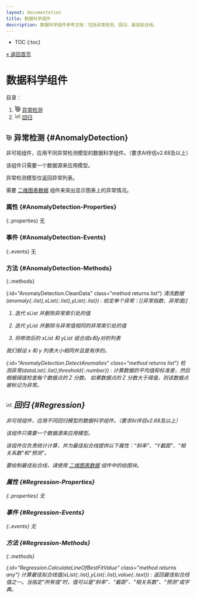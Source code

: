 ```yaml
---
layout: documentation
title: 数据科学组件
description: 数据科学组件参考文档：包括异常检测、回归、最佳拟合线。
---
```


* TOC
{:toc}

[&laquo; 返回首页](index.html)
# <i class="mdi mdi-function-variant"></i>  数据科学组件

目录：

1. ![icon](images/AnomalyDetection.png)  [异常检测](#AnomalyDetection)
1. ![icon](images/Regression.png)  [回归](#Regression)

## ![icon](images/AnomalyDetection.png)  异常检测  {#AnomalyDetection}

非可视组件，应用不同异常检测模型的数据科学组件。（要求AI伴侣v2.68及以上）

  该组件只需要一个数据源来应用模型。

  异常检测模型仅返回异常列表。
  
  需要 [二维图表数据](charts.html#ChartData2D) 组件来突出显示图表上的异常情况。

### 属性  {#AnomalyDetection-Properties}

{:.properties}
无


### 事件  {#AnomalyDetection-Events}

{:.events}
无


### 方法  {#AnomalyDetection-Methods}

{:.methods}

{:id="AnomalyDetection.CleanData" class="method returns list"} <i/> 清洗数据(*anomaly*{:.list},*xList*{:.list},*yList*{:.list})
: 给定单个异常：[(异常指数，异常值)]

  1. 迭代 xList 并删除异常索引处的值

  1. 迭代 yList 并删除与异常值相同的异常索引处的值

  1. 将修改后的 xList 和 yList 组合成x和y对的列表

  我们假设 x 和 y 列表大小相同并且是有序的。

{:id="AnomalyDetection.DetectAnomalies" class="method returns list"} <i/> 检测异常(*dataList*{:.list},*threshold*{:.number})
: 计算数据的平均值和标准差，然后根据阈值检查每个数据点的 Z 分数。 如果数据点的 Z 分数大于阈值，则该数据点被标记为异常。

## ![icon](images/Regression.png)  回归  {#Regression}

非可视组件，应用不同回归模型的数据科学组件。（要求AI伴侣v2.68及以上）

  该组件只需要一个数据源来应用模型。

  该组件仅负责统计计算，并为最佳拟合线提供以下属性：“斜率”、“Y截距”、“相关系数”和“预测”。
  
  要绘制最佳拟合线，请使用 [二维图表数据](charts.html#ChartData2D) 组件中的绘图块。

### 属性  {#Regression-Properties}

{:.properties}
无


### 事件  {#Regression-Events}

{:.events}
无


### 方法  {#Regression-Methods}

{:.methods}

{:id="Regression.CalculateLineOfBestFitValue" class="method returns any"} <i/> 计算最佳拟合线值(*xList*{:.list},*yList*{:.list},*value*{:.text})
: 返回最佳拟合线值之一。当指定“所有值”时，值可以是“斜率”、“截距”、“相关系数”、“预测”或字典。
